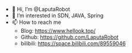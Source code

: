 - 👋 Hi, I’m @LaputaRobot
- 👀 I’m interested in SDN, JAVA, Spring
- 📫 How to reach me 
  - Blog: https://www.hellook.top/
  - Github: https://github.com/LaputaRobot
  - bilibili: https://space.bilibili.com/89559046
<!---
LaputaRobot/LaputaRobot is a ✨ special ✨ repository because its `README.md` (this file) appears on your GitHub profile.
You can click the Preview link to take a look at your changes.
--->
